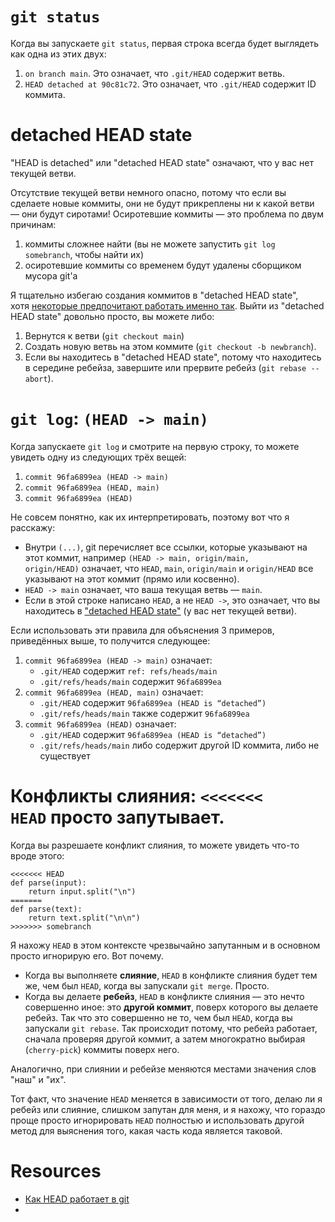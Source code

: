 # `git status`

Когда вы запускаете `git status`, первая строка всегда будет выглядеть как одна из этих двух:

1. `on branch main`. Это означает, что `.git/HEAD` содержит ветвь.
2. `HEAD detached at 90c81c72`. Это означает, что `.git/HEAD` содержит ID коммита.

# detached HEAD state

"HEAD is detached" или "detached HEAD state" означают, что у вас нет текущей ветви.

Отсутствие текущей ветви немного опасно, потому что если вы сделаете новые коммиты, они не будут прикреплены ни к какой ветви — они будут сиротами! Осиротевшие коммиты — это проблема по двум причинам:

1. коммиты сложнее найти (вы не можете запустить `git log somebranch`, чтобы найти их)
2. осиротевшие коммиты со временем будут удалены сборщиком мусора git'а

Я тщательно избегаю создания коммитов в "detached HEAD state", хотя [некоторые предпочитают работать именно так](https://github.com/arxanas/git-branchless). Выйти из "detached HEAD state" довольно просто, вы можете либо:

1. Вернутся к ветви (`git checkout main`)
2. Создать новую ветвь на этом коммите (`git checkout -b newbranch`).
3. Если вы находитесь в "detached HEAD state", потому что находитесь в середине ребейза, завершите или прервите ребейз (`git rebase --abort`).

# `git log`: `(HEAD -> main)`

Когда запускаете `git log` и смотрите на первую строку, то можете увидеть одну из следующих трёх вещей:

1. `commit 96fa6899ea (HEAD -> main)`
2. `commit 96fa6899ea (HEAD, main)`
3. `commit 96fa6899ea (HEAD)`

Не совсем понятно, как их интерпретировать, поэтому вот что я расскажу:

- Внутри `(...)`, git перечисляет все ссылки, которые указывают на этот коммит, например `(HEAD -> main, origin/main, origin/HEAD)` означает, что `HEAD`, `main`, `origin/main` и `origin/HEAD` все указывают на этот коммит (прямо или косвенно).
- `HEAD -> main` означает, что ваша текущая ветвь — `main`.
- Если в этой строке написано `HEAD`, а не `HEAD ->`, это означает, что вы находитесь в ["detached HEAD state"](https://www.dev-notes.ru/articles/git/how-head-works-in-git/#detached_head_state) (у вас нет текущей ветви).

Если использовать эти правила для объяснения 3 примеров, приведённых выше, то получится следующее:

1. `commit 96fa6899ea (HEAD -> main)` означает:
    - `.git/HEAD` содержит `ref: refs/heads/main`
    - `.git/refs/heads/main` содержит `96fa6899ea`
2. `commit 96fa6899ea (HEAD, main)` означает:
    - `.git/HEAD` содержит `96fa6899ea (HEAD is “detached”)`
    - `.git/refs/heads/main` также содержит `96fa6899ea`
3. `commit 96fa6899ea (HEAD)` означает:
    - `.git/HEAD` содержит `96fa6899ea (HEAD is “detached”)`
    - `.git/refs/heads/main` либо содержит другой ID коммита, либо не существует

# Конфликты слияния: `<<<<<<< HEAD` просто запутывает.

Когда вы разрешаете конфликт слияния, то можете увидеть что-то вроде этого:

```text
<<<<<<< HEAD
def parse(input):    
	return input.split("\n")
=======
def parse(text):
	return text.split("\n\n")
>>>>>>> somebranch
```

Я нахожу `HEAD` в этом контексте чрезвычайно запутанным и в основном просто игнорирую его. Вот почему.

- Когда вы выполняете **слияние**, `HEAD` в конфликте слияния будет тем же, чем был `HEAD`, когда вы запускали `git merge`. Просто.
- Когда вы делаете **ребейз**, `HEAD` в конфликте слияния — это нечто совершенно иное: это **другой коммит**, поверх которого вы делаете ребейз. Так что это совершенно не то, чем был `HEAD`, когда вы запускали `git rebase`. Так происходит потому, что ребейз работает, сначала проверяя другой коммит, а затем многократно выбирая (`cherry-pick`) коммиты поверх него.

Аналогично, при слиянии и ребейзе меняются местами значения слов "наш" и "их".

Тот факт, что значение `HEAD` меняется в зависимости от того, делаю ли я ребейз или слияние, слишком запутан для меня, и я нахожу, что гораздо проще просто игнорировать `HEAD` полностью и использовать другой метод для выяснения того, какая часть кода является таковой.
# Resources

- [Как HEAD работает в git](https://www.dev-notes.ru/articles/git/how-head-works-in-git/)
- 